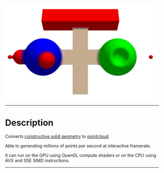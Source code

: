 
![Screenshot][screenshot]

---

# Description

Converts [constructive solid geometry](https://en.wikipedia.org/wiki/Constructive_solid_geometry) to [pointcloud](https://en.wikipedia.org/wiki/Point_cloud).

Able to generating millions of points per second at interactive framerate.

It can run on the GPU using OpenGL compute shaders or on the CPU using AVX and SSE SIMD instructions.

---

[screenshot]: screenshot.png "Screenshot"
